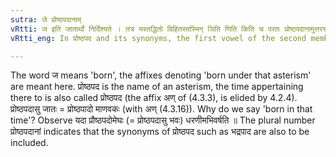 ```yaml
---
sutra: जे प्रोष्ठपदानाम्
vRtti: ज इति जातार्थो निर्दिश्यते । तत्र यस्तद्धितो विहितस्तस्मिन् ञिति णिति किति च परतः प्रोष्ठपदानामुत्तरस्याचामादेरचो वृद्धिर्भवति ॥
vRtti_eng: In प्रोष्ठपद and its synonyms, the first vowel of the second member gets the _Vriddhi_, before a _Taddhita_ affix meaning 'born in that time', and having an indicatory ञ्, ण्, or क् ॥

---
```

The word ज means 'born', the affixes denoting 'born under that asterism' are meant here. प्रोष्ठपद is the name of an asterism, the time appertaining there to is also called प्रोष्ठपद (the affix अण् of (4.3.3), is elided by 4.2.4). प्रोष्ठपदासु जातः = प्रोष्ठपादो माणवकः (with अण् (4.3.16)). Why do we say 'born in that time'? Observe यदा प्रौष्ठपदोमेघः (= प्रोष्ठपदासु भवः) धरणीमभिवर्षति ॥ The plural number प्रोष्ठपदानां indicates that the synonyms of प्रोष्ठपद such as भद्रपाद are also to be included.